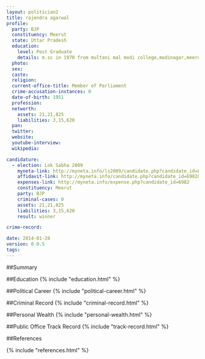 ```yaml
---
layout: politician2
title: rajendra agarwal
profile: 
  party: BJP
  constituency: Meerut
  state: Uttar Pradesh
  education: 
    level: Post Graduate
    details: m.sc in 1970 from multani mal modi college,modinagar,meerut university
  photo: 
  sex: 
  caste: 
  religion: 
  current-office-title: Member of Parliament
  crime-accusation-instances: 0
  date-of-birth: 1951
  profession: 
  networth: 
    assets: 21,21,825
    liabilities: 3,15,620
  pan: 
  twitter: 
  website: 
  youtube-interview: 
  wikipedia: 

candidature: 
  - election: Lok Sabha 2009
    myneta-link: http://myneta.info/ls2009/candidate.php?candidate_id=6982
    affidavit-link: http://myneta.info/candidate.php?candidate_id=6982&scan=original
    expenses-link: http://myneta.info/expense.php?candidate_id=6982
    constituency: Meerut 
    party: BJP
    criminal-cases: 0
    assets: 21,21,825
    liabilities: 3,15,620
    result: winner 

crime-record: 

date: 2014-01-28
version: 0.0.5
tags: 
---
```

##Summary


##Education
{% include "education.html" %}


##Political Career
{% include "political-career.html" %}


##Criminal Record
{% include "criminal-record.html" %}


##Personal Wealth
{% include "personal-wealth.html" %}


##Public Office Track Record
{% include "track-record.html" %}


##References


{% include "references.html" %}